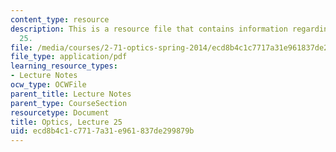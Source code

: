 ```yaml
---
content_type: resource
description: This is a resource file that contains information regarding optics lecture
  25.
file: /media/courses/2-71-optics-spring-2014/ecd8b4c1c7717a31e961837de299879b_MIT2_71S14_lec25_notes.pdf
file_type: application/pdf
learning_resource_types:
- Lecture Notes
ocw_type: OCWFile
parent_title: Lecture Notes
parent_type: CourseSection
resourcetype: Document
title: Optics, Lecture 25
uid: ecd8b4c1-c771-7a31-e961-837de299879b
---
```

